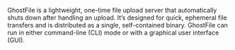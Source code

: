 GhostFile is a lightweight, one-time file upload server that automatically shuts down after handling an upload. It’s designed for quick, ephemeral file transfers and is distributed as a single, self-contained binary. GhostFile can run in either command-line (CLI) mode or with a graphical user interface (GUI).
